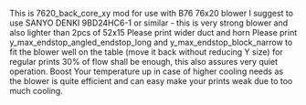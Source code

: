 This is 7620_back_core_xy mod for use with B76 76x20 blower
I suggest to use SANYO DENKI 9BD24HC6-1 or similar - this is very strong blower and also lighter than 2pcs of 52x15
Please print wider duct and horn
Please print y_max_endstop_angled_endstop_long and y_max_endstop_block_narrow to fit the blower well on the table (move it back without reducing Y size)
for regular prints 30% of flow shall be enough, this also assures very quiet operation. 
Boost Your temperature up in case of higher cooling needs as the blower is quite efficient and can easy make your prints weak due to too much cooling.